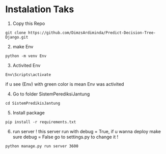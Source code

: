 # Instalation Taks

1. Copy this Repo
```
git clone https://github.com/DimzsArdiminda/Predict-Decision-Tree-Django.git
```

2. make Env
```
python -m venv Env
```

3. Activited Env

```
Env\Scripts\activate
```
if u see (Env) with green color is mean Env was activited


4. Go to folder SistemPerediksiJantung
```
cd SistemPredikisJantung
```

5. Install package
```
pip install -r requirements.txt
```

6. run server
! this server run with debug = True, if u wanna deploy make sure debug = False go to settings.py to change it !

```
python manage.py run server 3600
```
